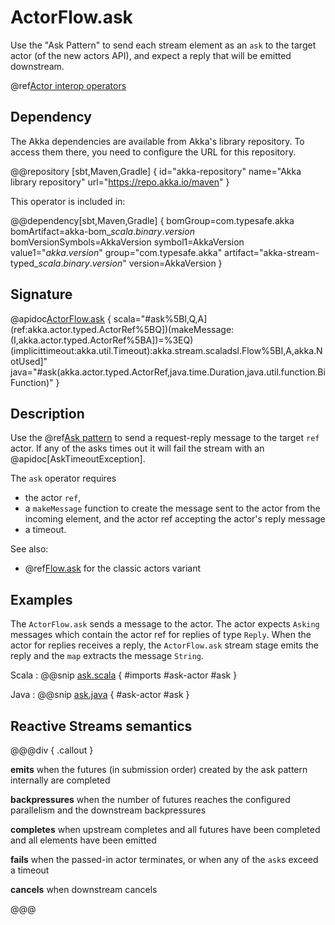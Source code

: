 # ActorFlow.ask

Use the "Ask Pattern" to send each stream element as an `ask` to the target actor (of the new actors API), and expect a reply that will be emitted downstream.

@ref[Actor interop operators](../index.md#actor-interop-operators)

## Dependency

The Akka dependencies are available from Akka's library repository. To access them there, you need to configure the URL for this repository.

@@repository [sbt,Maven,Gradle] {
id="akka-repository"
name="Akka library repository"
url="https://repo.akka.io/maven"
}

This operator is included in:

@@dependency[sbt,Maven,Gradle] {
  bomGroup=com.typesafe.akka bomArtifact=akka-bom_$scala.binary.version$ bomVersionSymbols=AkkaVersion
  symbol1=AkkaVersion
  value1="$akka.version$"
  group="com.typesafe.akka"
  artifact="akka-stream-typed_$scala.binary.version$"
  version=AkkaVersion
}

## Signature

@apidoc[ActorFlow.ask](ActorFlow$) { scala="#ask%5BI,Q,A](ref:akka.actor.typed.ActorRef%5BQ])(makeMessage:(I,akka.actor.typed.ActorRef%5BA])=%3EQ)(implicittimeout:akka.util.Timeout):akka.stream.scaladsl.Flow%5BI,A,akka.NotUsed]" java="#ask(akka.actor.typed.ActorRef,java.time.Duration,java.util.function.BiFunction)" }

## Description

Use the @ref[Ask pattern](../../../typed/interaction-patterns.md#request-response-with-ask-from-outside-an-actor) to send a request-reply message to the target `ref` actor.
If any of the asks times out it will fail the stream with an @apidoc[AskTimeoutException].

The `ask` operator requires

* the actor `ref`,
* a `makeMessage` function to create the message sent to the actor from the incoming element, and the actor ref accepting the actor's reply message 
* a timeout.

See also:

* @ref[Flow.ask](../Source-or-Flow/ask.md) for the classic actors variant

## Examples

The `ActorFlow.ask` sends a message to the actor. The actor expects `Asking` messages which contain the actor ref for replies of type `Reply`. When the actor for replies receives a reply, the `ActorFlow.ask` stream stage emits the reply and the `map` extracts the message `String`.

Scala
:  @@snip [ask.scala](/akka-stream-typed/src/test/scala/docs/scaladsl/ActorFlowSpec.scala) { #imports #ask-actor #ask }

Java
:   @@snip [ask.java](/akka-stream-typed/src/test/java/docs/javadsl/ActorFlowCompileTest.java) { #ask-actor #ask }


## Reactive Streams semantics

@@@div { .callout }

**emits** when the futures (in submission order) created by the ask pattern internally are completed

**backpressures** when the number of futures reaches the configured parallelism and the downstream backpressures

**completes** when upstream completes and all futures have been completed and all elements have been emitted

**fails** when the passed-in actor terminates, or when any of the `ask`s exceed a timeout

**cancels** when downstream cancels

@@@
